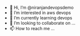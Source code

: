 - 👋 Hi, I’m @niranjandevopsdemo
- 👀 I’m interested in aws devops
- 🌱 I’m currently learning devops
- 💞️ I’m looking to collaborate on ...
- 📫 How to reach me ...

<!---
niranjandevopsdemo/niranjandevopsdemo is a ✨ special ✨ repository because its `README.md` (this file) appears on your GitHub profile.
You can click the Preview link to take a look at your changes.
--->
